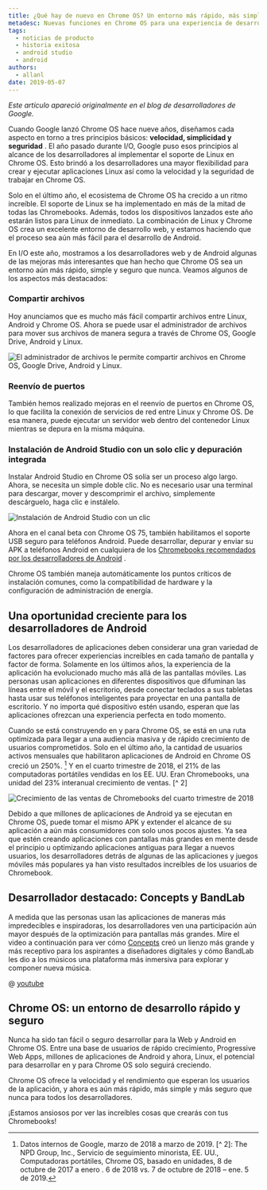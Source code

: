 ```yaml
---
title: ¿Qué hay de nuevo en Chrome OS? Un entorno más rápido, más simple y más seguro para desarrolladores web y Android
metadesc: Nuevas funciones en Chrome OS para una experiencia de desarrollador más optimizada.
tags:
  - noticias de producto
  - historia exitosa
  - android studio
  - android
authors:
  - allanl
date: 2019-05-07
---
```


_Este artículo apareció originalmente en el blog de desarrolladores de Google._

Cuando Google lanzó Chrome OS hace nueve años, diseñamos cada aspecto en torno a tres principios básicos: **velocidad, simplicidad y seguridad** . El año pasado durante I/O, Google puso esos principios al alcance de los desarrolladores al implementar el soporte de Linux en Chrome OS. Esto brindó a los desarrolladores una mayor flexibilidad para crear y ejecutar aplicaciones Linux así como la velocidad y la seguridad de trabajar en Chrome OS.

Solo en el último año, el ecosistema de Chrome OS ha crecido a un ritmo increíble. El soporte de Linux se ha implementado en más de la mitad de todas las Chromebooks. Además, todos los dispositivos lanzados este año estarán listos para Linux de inmediato. La combinación de Linux y Chrome OS crea un excelente entorno de desarrollo web, y estamos haciendo que el proceso sea aún más fácil para el desarrollo de Android.

En I/O este año, mostramos a los desarrolladores web y de Android algunas de las mejoras más interesantes que han hecho que Chrome OS sea un entorno aún más rápido, simple y seguro que nunca. Veamos algunos de los aspectos más destacados:

### Compartir archivos

Hoy anunciamos que es mucho más fácil compartir archivos entre Linux, Android y Chrome OS. Ahora se puede usar el administrador de archivos para mover sus archivos de manera segura a través de Chrome OS, Google Drive, Android y Linux.

![El administrador de archivos le permite compartir archivos en Chrome OS, Google Drive, Android y Linux.](/images/posts/chromeos-io-19/file-sharing.gif)

### Reenvío de puertos

También hemos realizado mejoras en el reenvío de puertos en Chrome OS, lo que facilita la conexión de servicios de red entre Linux y Chrome OS. De esa manera, puede ejecutar un servidor web dentro del contenedor Linux mientras se depura en la misma máquina.

### Instalación de Android Studio con un solo clic y depuración integrada

Instalar Android Studio en Chrome OS solía ser un proceso algo largo. Ahora, se necesita un simple doble clic. No es necesario usar una terminal para descargar, mover y descomprimir el archivo, simplemente descárguelo, haga clic e instálelo.

![Instalación de Android Studio con un clic](/images/posts/chromeos-io-19/one-click-install-android-studio.png)

Ahora en el canal beta con Chrome OS 75, también habilitamos el soporte USB seguro para teléfonos Android. Puede desarrollar, depurar y enviar su APK a teléfonos Android en cualquiera de los [Chromebooks recomendados por los desarrolladores de Android](https://developer.android.com/studio#Requirements) .

Chrome OS también maneja automáticamente los puntos críticos de instalación comunes, como la compatibilidad de hardware y la configuración de administración de energía.

## Una oportunidad creciente para los desarrolladores de Android

Los desarrolladores de aplicaciones deben considerar una gran variedad de factores para ofrecer experiencias increíbles en cada tamaño de pantalla y factor de forma. Solamente en los últimos años, la experiencia de la aplicación ha evolucionado mucho más allá de las pantallas móviles. Las personas usan aplicaciones en diferentes dispositivos que difuminan las líneas entre el móvil y el escritorio, desde conectar teclados a sus tabletas hasta usar sus teléfonos inteligentes para proyectar en una pantalla de escritorio. Y no importa qué dispositivo estén usando, esperan que las aplicaciones ofrezcan una experiencia perfecta en todo momento.

Cuando se está construyendo en y para Chrome OS, se está en una ruta optimizada para llegar a una audiencia masiva y de rápido crecimiento de usuarios comprometidos. Solo en el último año, la cantidad de usuarios activos mensuales que habilitaron aplicaciones de Android en Chrome OS creció un 250%. [^ 1] Y en el cuarto trimestre de 2018, el 21% de las computadoras portátiles vendidas en los EE. UU. Eran Chromebooks, una unidad del 23% interanual crecimiento de ventas. [^ 2]

[^ 1]: Datos internos de Google, marzo de 2018 a marzo de 2019. [^ 2]: The NPD Group, Inc., Servicio de seguimiento minorista, EE. UU., Computadoras portátiles, Chrome OS, basado en unidades, 8 de octubre de 2017 a enero . 6 de 2018 vs. 7 de octubre de 2018 – ene. 5 de 2019.

![Crecimiento de las ventas de Chromebooks del cuarto trimestre de 2018](/images/posts/chromeos-io-19/q4-2018-chromebooks-sales.gif)

Debido a que millones de aplicaciones de Android ya se ejecutan en Chrome OS, puede tomar el mismo APK y extender el alcance de su aplicación a aún más consumidores con solo unos pocos ajustes. Ya sea que estén creando aplicaciones con pantallas más grandes en mente desde el principio u optimizando aplicaciones antiguas para llegar a nuevos usuarios, los desarrolladores detrás de algunas de las aplicaciones y juegos móviles más populares ya han visto resultados increíbles de los usuarios de Chromebook.

## Desarrollador destacado: Concepts y BandLab

A medida que las personas usan las aplicaciones de maneras más impredecibles e inspiradoras, los desarrolladores ven una participación aún mayor después de la optimización para pantallas más grandes. Mire el video a continuación para ver cómo [Concepts](/%7B%7Blocale.code%7D%7D/stories/concepts) creó un lienzo más grande y más receptivo para los aspirantes a diseñadores digitales y cómo BandLab les dio a los músicos una plataforma más inmersiva para explorar y componer nueva música.

@ [youtube](https://www.youtube.com/watch?v=ypTbEKzwMEo)

## Chrome OS: un entorno de desarrollo rápido y seguro

Nunca ha sido tan fácil o seguro desarrollar para la Web y Android en Chrome OS. Entre una base de usuarios de rápido crecimiento, Progressive Web Apps, millones de aplicaciones de Android y ahora, Linux, el potencial para desarrollar en y para Chrome OS solo seguirá creciendo.

Chrome OS ofrece la velocidad y el rendimiento que esperan los usuarios de la aplicación, y ahora es aún más rápido, más simple y más seguro que nunca para todos los desarrolladores.

¡Estamos ansiosos por ver las increíbles cosas que crearás con tus Chromebooks!
